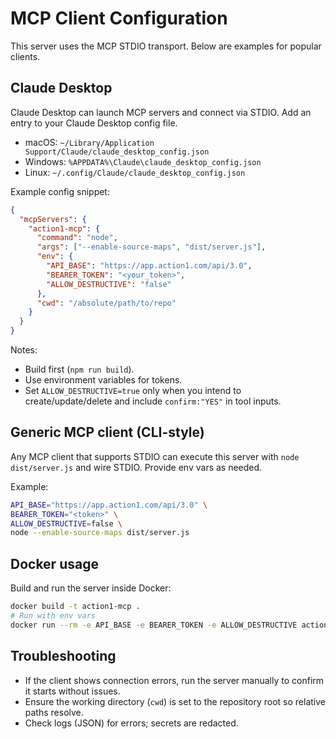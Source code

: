 # MCP Client Configuration

This server uses the MCP STDIO transport. Below are examples for popular clients.

## Claude Desktop

Claude Desktop can launch MCP servers and connect via STDIO. Add an entry to your Claude Desktop config file.

- macOS: `~/Library/Application Support/Claude/claude_desktop_config.json`
- Windows: `%APPDATA%\Claude\claude_desktop_config.json`
- Linux: `~/.config/Claude/claude_desktop_config.json`

Example config snippet:
```json
{
  "mcpServers": {
    "action1-mcp": {
      "command": "node",
      "args": ["--enable-source-maps", "dist/server.js"],
      "env": {
        "API_BASE": "https://app.action1.com/api/3.0",
        "BEARER_TOKEN": "<your_token>",
        "ALLOW_DESTRUCTIVE": "false"
      },
      "cwd": "/absolute/path/to/repo"
    }
  }
}
```
Notes:
- Build first (`npm run build`).
- Use environment variables for tokens.
- Set `ALLOW_DESTRUCTIVE=true` only when you intend to create/update/delete and include `confirm:"YES"` in tool inputs.

## Generic MCP client (CLI-style)

Any MCP client that supports STDIO can execute this server with `node dist/server.js` and wire STDIO. Provide env vars as needed.

Example:
```bash
API_BASE="https://app.action1.com/api/3.0" \
BEARER_TOKEN="<token>" \
ALLOW_DESTRUCTIVE=false \
node --enable-source-maps dist/server.js
```

## Docker usage

Build and run the server inside Docker:
```bash
docker build -t action1-mcp .
# Run with env vars
docker run --rm -e API_BASE -e BEARER_TOKEN -e ALLOW_DESTRUCTIVE action1-mcp
```

## Troubleshooting
- If the client shows connection errors, run the server manually to confirm it starts without issues.
- Ensure the working directory (`cwd`) is set to the repository root so relative paths resolve.
- Check logs (JSON) for errors; secrets are redacted.

